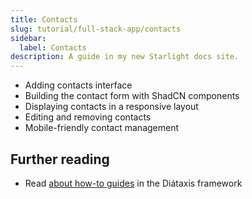 ```yaml
---
title: Contacts
slug: tutorial/full-stack-app/contacts
sidebar:
  label: Contacts
description: A guide in my new Starlight docs site.
---
```


- Adding contacts interface
- Building the contact form with ShadCN components
- Displaying contacts in a responsive layout
- Editing and removing contacts
- Mobile-friendly contact management

## Further reading

- Read [about how-to guides](https://diataxis.fr/how-to-guides/) in the Diátaxis framework
